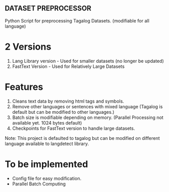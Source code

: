 ## DATASET PREPROCESSOR
Python Script for preprocessing Tagalog Datasets. (modifiable for all language)

# 2 Versions
1. Lang Library version - Used for smaller datasets (no longer be updated)
2. FastText Version - Used for Relatively Large Datasets

# Features
1. Cleans text data by removing html tags and symbols.
2. Remove other languages or sentences with mixed language (Tagalog is default but can be modified to other languages.)
3. Batch size is modifiable depending on memory. (Parallel Processing not available yet. 1024 bytes default)
4. Checkpoints for FastText version to handle large datasets.

Note: This project is defaulted to tagalog but can be modified on different language available to langdetect library.

# To be implemented
- Config file for easy modification.
- Parallel Batch Computing
